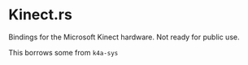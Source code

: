 Kinect.rs
==========
Bindings for the Microsoft Kinect hardware. Not ready for public use.

This borrows some from `k4a-sys`

